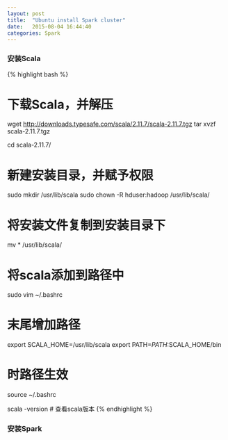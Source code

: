 ```yaml
---
layout: post
title:  "Ubuntu install Spark cluster"
date:   2015-08-04 16:44:40
categories: Spark
---
```


### 安装Scala

{% highlight bash %}
# 下载Scala，并解压
wget http://downloads.typesafe.com/scala/2.11.7/scala-2.11.7.tgz
tar xvzf scala-2.11.7.tgz

cd scala-2.11.7/

# 新建安装目录，并赋予权限
sudo mkdir /usr/lib/scala
sudo chown -R hduser:hadoop /usr/lib/scala/

# 将安装文件复制到安装目录下
mv * /usr/lib/scala/

# 将scala添加到路径中
sudo vim ~/.bashrc
# 末尾增加路径
export SCALA_HOME=/usr/lib/scala
export PATH=$PATH:$SCALA_HOME/bin

# 时路径生效
source ~/.bashrc

scala -version # 查看scala版本
{% endhighlight %}

### 安装Spark 


